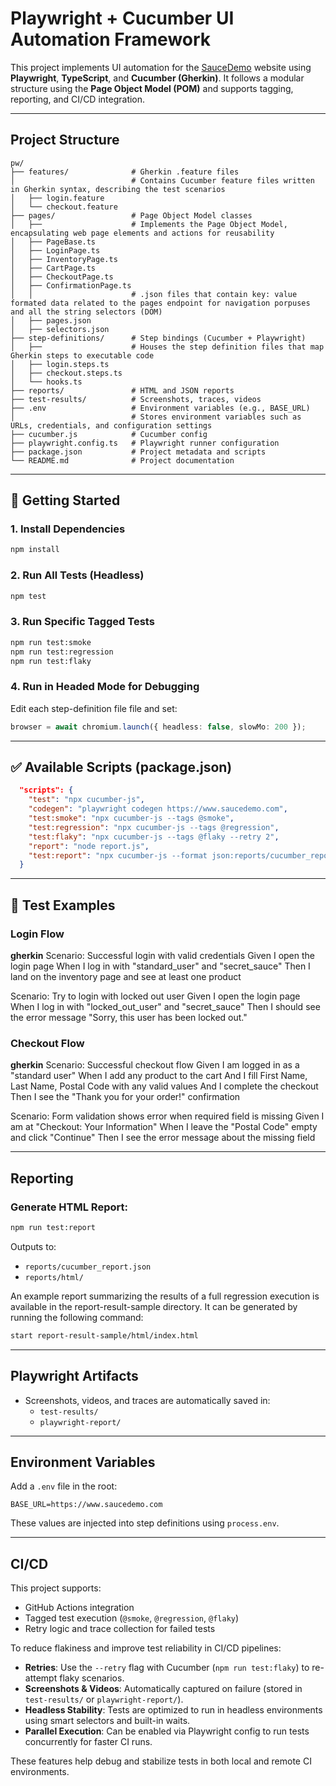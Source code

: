 # Playwright + Cucumber UI Automation Framework

This project implements UI automation for the [SauceDemo](https://www.saucedemo.com) website using **Playwright**, **TypeScript**, and **Cucumber (Gherkin)**. It follows a modular structure using the **Page Object Model (POM)** and supports tagging, reporting, and CI/CD integration.

---

## Project Structure

```
pw/
├── features/              # Gherkin .feature files
│                          # Contains Cucumber feature files written in Gherkin syntax, describing the test scenarios
│   ├── login.feature
│   └── checkout.feature
├── pages/                 # Page Object Model classes
│   ├──                    # Implements the Page Object Model, encapsulating web page elements and actions for reusability
│   ├── PageBase.ts
│   ├── LoginPage.ts
│   ├── InventoryPage.ts
│   ├── CartPage.ts
│   ├── CheckoutPage.ts
│   ├── ConfirmationPage.ts
│   │                      # .json files that contain key: value formated data related to the pages endpoint for navigation porpuses and all the string selectors (DOM)
│   ├── pages.json
│   ├── selectors.json
├── step-definitions/      # Step bindings (Cucumber + Playwright)
│   ├──                    # Houses the step definition files that map Gherkin steps to executable code
│   ├── login.steps.ts
│   ├── checkout.steps.ts
│   └── hooks.ts
├── reports/               # HTML and JSON reports
├── test-results/          # Screenshots, traces, videos
├── .env                   # Environment variables (e.g., BASE_URL) 
│                          # Stores environment variables such as URLs, credentials, and configuration settings
├── cucumber.js            # Cucumber config
├── playwright.config.ts   # Playwright runner configuration
├── package.json           # Project metadata and scripts
└── README.md              # Project documentation
```

---

## 🚀 Getting Started

### 1. Install Dependencies
```bash
npm install
```

### 2. Run All Tests (Headless)
```bash
npm test
```

### 3. Run Specific Tagged Tests
```bash
npm run test:smoke
npm run test:regression
npm run test:flaky
```

### 4. Run in Headed Mode for Debugging
Edit each step-definition file file and set:
```ts
browser = await chromium.launch({ headless: false, slowMo: 200 });
```

---

## ✅ Available Scripts (package.json)

```json
  "scripts": {
    "test": "npx cucumber-js",
    "codegen": "playwright codegen https://www.saucedemo.com",
    "test:smoke": "npx cucumber-js --tags @smoke",
    "test:regression": "npx cucumber-js --tags @regression",
    "test:flaky": "npx cucumber-js --tags @flaky --retry 2",
    "report": "node report.js",
    "test:report": "npx cucumber-js --format json:reports/cucumber_report.json && node report.js"
  }
```

---

## 🧪 Test Examples

### Login Flow
**gherkin**
  Scenario: Successful login with valid credentials
    Given I open the login page
    When I log in with "standard_user" and "secret_sauce" 
    Then I land on the inventory page and see at least one product
  
  Scenario: Try to login with locked out user
    Given I open the login page
    When I log in with "locked_out_user" and "secret_sauce"
    Then I should see the error message "Sorry, this user has been locked out."

### Checkout Flow
**gherkin**
  Scenario: Successful checkout flow
    Given I am logged in as a "standard user"
    When I add any product to the cart
    And I fill First Name, Last Name, Postal Code with any valid values
    And I complete the checkout
    Then I see the "Thank you for your order!" confirmation

  Scenario: Form validation shows error when required field is missing
    Given I am at "Checkout: Your Information"
    When I leave the "Postal Code" empty and click "Continue"
    Then I see the error message about the missing field

---

## Reporting

### Generate HTML Report:
```bash
npm run test:report
```

Outputs to:
- `reports/cucumber_report.json`
- `reports/html/`

An example report summarizing the results of a full regression execution is available in the report-result-sample directory. It can be generated by running the following command:
```bash
start report-result-sample/html/index.html
```
---

## Playwright Artifacts

- Screenshots, videos, and traces are automatically saved in:
  - `test-results/`
  - `playwright-report/`

---

## Environment Variables

Add a `.env` file in the root:
```
BASE_URL=https://www.saucedemo.com
```

These values are injected into step definitions using `process.env`.

---

## CI/CD

This project supports:
- GitHub Actions integration
- Tagged test execution (`@smoke`, `@regression`, `@flaky`)
- Retry logic and trace collection for failed tests

To reduce flakiness and improve test reliability in CI/CD pipelines:

- **Retries**: Use the `--retry` flag with Cucumber (`npm run test:flaky`) to re-attempt flaky scenarios.
- **Screenshots & Videos**: Automatically captured on failure (stored in `test-results/` or `playwright-report/`).
- **Headless Stability**: Tests are optimized to run in headless environments using smart selectors and built-in waits.
- **Parallel Execution**: Can be enabled via Playwright config to run tests concurrently for faster CI runs.

These features help debug and stabilize tests in both local and remote CI environments.